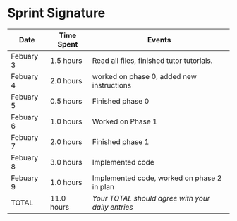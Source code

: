 # Sprint Signature

| Date        | Time Spent | Events
|-------------|------------|--------------------
| Febuary 3   | 1.5 hours  | Read all files, finished tutor tutorials. 
| Febuary 4   | 2.0 hours  | worked on phase 0, added new instructions
| Febuary 5   | 0.5 hours  | Finished phase 0
| Febuary 6   | 1.0 hours  | Worked on Phase 1
| Febuary 7   | 2.0 hours  | Finished phase 1
| Febuary 8   | 3.0 hours  | Implemented code
| Febuary 9   | 1.0 hours  | Implemented code, worked on phase 2 in plan
| TOTAL       | 11.0 hours | *Your TOTAL should agree with your daily entries*
